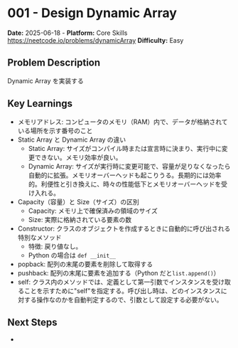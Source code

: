 # 001 - Design Dynamic Array

**Date:** 2025-06-18 -
**Platform:** Core Skills https://neetcode.io/problems/dynamicArray
**Difficulty:** Easy

## Problem Description

Dynamic Array を実装する

## Key Learnings

- メモリアドレス: コンピュータのメモリ（RAM）内で、データが格納されている場所を示す番号のこと
- Static Array と Dynamic Array の違い
  - Static Array: サイズがコンパイル時または宣言時に決まり、実行中に変更できない。メモリ効率が良い。
  - Dynamic Array: サイズが実行時に変更可能で、容量が足りなくなったら自動的に拡張。メモリオーバーヘッドも起こりうる。長期的には効率的。利便性と引き換えに、時々の性能低下とメモリオーバーヘッドを受け入れる。
- Capacity（容量）と Size（サイズ）の区別
  - Capacity: メモリ上で確保済みの領域のサイズ
  - Size: 実際に格納されている要素の数
- Constructor: クラスのオブジェクトを作成するときに自動的に呼び出される特別なメソッド
  - 特徴: 戻り値なし。
  - Python の場合は `def __init__`
- popback: 配列の末尾の要素を削除して取得する
- pushback: 配列の末尾に要素を追加する（Python だと`list.append()`）
- self: クラス内のメソッドでは、定義として第一引数でインスタンスを受け取ることを示すために"self"を指定する。呼び出し時は、どのインスタンスに対する操作なのかを自動判定するので、引数として設定する必要がない。

## Next Steps

-
